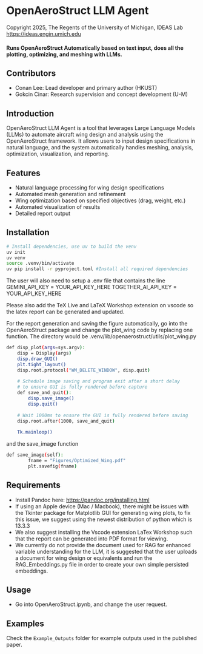 # OpenAeroStruct LLM Agent
Copyright 2025, The Regents of the  University of Michigan, IDEAS Lab
https://ideas.engin.umich.edu

#### Runs OpenAeroStruct Automatically based on text input, does all the plotting, optimizing, and meshing with LLMs.

## Contributors
- Conan Lee: Lead developer and primary author (HKUST) 
- Gokcin Cinar: Research supervision and concept development (U-M)

## Introduction
OpenAeroStruct LLM Agent is a tool that leverages Large Language Models (LLMs) to automate aircraft wing design and analysis using the OpenAeroStruct framework. It allows users to input design specifications in natural language, and the system automatically handles meshing, analysis, optimization, visualization, and reporting.

## Features
- Natural language processing for wing design specifications
- Automated mesh generation and refinement
- Wing optimization based on specified objectives (drag, weight, etc.)
- Automated visualization of results
- Detailed report output

## Installation
```bash
# Install dependencies, use uv to build the venv
uv init
uv venv
source .venv/bin/activate
uv pip install -r pyproject.toml #Install all required dependencies
```

The user will also need to setup a .env file that contains the line
GEMINI_API_KEY = YOUR_API_KEY_HERE 
TOGETHER_AI_API_KEY = YOUR_API_KEY_HERE


Please also add the TeX Live and LaTeX Workshop extension on vscode so the latex report can be generated and updated.

For the report generation and saving the figure automatically, go into the OpenAeroStruct package and change the plot_wing code by replacing one function. The directory would be .venv/lib/openaerostruct/utils/plot_wing.py

```bash
def disp_plot(args=sys.argv):
    disp = Display(args)
    disp.draw_GUI()
    plt.tight_layout()
    disp.root.protocol("WM_DELETE_WINDOW", disp.quit)
    
    # Schedule image saving and program exit after a short delay
    # to ensure GUI is fully rendered before capture
    def save_and_quit():
        disp.save_image()
        disp.quit()
    
    # Wait 1000ms to ensure the GUI is fully rendered before saving
    disp.root.after(1000, save_and_quit)
    
    Tk.mainloop()
```

and the save_image function

```bash
def save_image(self):
        fname = "Figures/Optimized_Wing.pdf"
        plt.savefig(fname)
```


## Requirements
- Install Pandoc here: https://pandoc.org/installing.html
- If using an Apple device (Mac / Macbook), there might be issues with the Tkinter package for Matplotlib GUI for generating wing plots, to fix this issue, we suggest using the newest distribution of python which is 13.3.3
- We also suggest installing the Vscode extension LaTex Workshop such that the report can be generated into PDF format for viewing.
- We currently do not provide the document used for RAG for enhanced variable understanding for the LLM, it is suggested that the user uploads a document for wing design or equivalents and run the RAG_Embeddings.py file in order to create your own simple persisted embeddings.

## Usage
- Go into OpenAeroStruct.ipynb, and change the user request.

## Examples
Check the `Example_Outputs` folder for example outputs used in the published paper.

